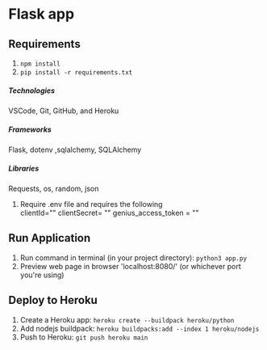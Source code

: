 # Flask app

## Requirements
1. `npm install`
2. `pip install -r requirements.txt`


<h5>Technologies</h5>
VSCode, Git, GitHub, and Heroku
<h5>Frameworks</h5>
Flask, dotenv ,sqlalchemy, SQLAlchemy
<h5>Libraries</h5>
Requests, os, random, json


1. Require .env file and requires the following  
   clientId=""
   clientSecret= ""
   genius_access_token = "" 

## Run Application
1. Run command in terminal (in your project directory): `python3 app.py`
2. Preview web page in browser 'localhost:8080/' (or whichever port you're using)

## Deploy to Heroku
1. Create a Heroku app: `heroku create --buildpack heroku/python`
2. Add nodejs buildpack: `heroku buildpacks:add --index 1 heroku/nodejs`
3. Push to Heroku: `git push heroku main`
